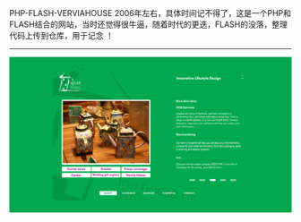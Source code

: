 PHP-FLASH-VERVIAHOUSE 2006年左右，具体时间记不得了，这是一个PHP和FLASH结合的网站，当时还觉得很牛逼，随着时代的更迭，FLASH的没落，整理代码上传到仓库，用于记念 ！

****
![](https://github.com/Kokobing/PHP-FLASH-VERVIAHOUSE/blob/master/home.jpg)  
